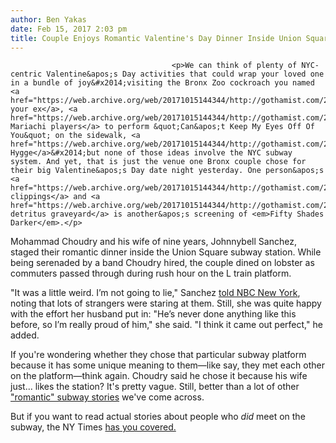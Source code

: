 ```yaml
---
author: Ben Yakas
date: Feb 15, 2017 2:03 pm
title: Couple Enjoys Romantic Valentine's Day Dinner Inside Union Square Subway Station
---
```


	
										<p>We can think of plenty of NYC-centric Valentine&apos;s Day activities that could wrap your loved one in a bundle of joy&#x2014;visiting the Bronx Zoo cockroach you named <a href="https://web.archive.org/web/20171015144344/http://gothamist.com/2017/01/24/bronx_zoo_hissing_cockroach_love.php">after your ex</a>, <a href="https://web.archive.org/web/20171015144344/http://gothamist.com/2015/02/08/video_most_romantic_man_in_nyc_sere.php">hiring Mariachi players</a> to perform &quot;Can&apos;t Keep My Eyes Off Of You&quot; on the sidewalk, <a href="https://web.archive.org/web/20171015144344/http://gothamist.com/2017/02/13/interview_michael_bolton_scott_auke.php">practicing Hygge</a>&#x2014;but none of those ideas involve the NYC subway system. And yet, that is just the venue one Bronx couple chose for their big Valentine&apos;s Day date night yesterday. One person&apos;s <a href="https://web.archive.org/web/20171015144344/http://gothamist.com/2012/04/22/video_when_will_people_get_that_cli.php">nail clippings</a> and <a href="https://web.archive.org/web/20171015144344/http://gothamist.com/2013/05/09/when_you_breathe_on_the_subway_you.php">human detritus graveyard</a> is another&apos;s screening of <em>Fifty Shades Darker</em>.</p>

<p>Mohammad Choudry and his wife of nine years, Johnnybell Sanchez, staged their romantic dinner inside the Union Square subway station. While being serenaded by a band Choudry hired, the couple dined on lobster as commuters passed through during rush hour on the L train platform.</p>

<p>&quot;It was a little weird. I&#x2019;m not going to lie,&quot; Sanchez <a href="https://web.archive.org/web/20171015144344/http://www.nbcnewyork.com/news/local/NYC-Husband-Wife-Have-Valentines-Day-Dinner-in-Subway-413792003.html?cid=sm_npd_nn_tw_ma">told NBC New York</a>, noting that lots of strangers were staring at them. Still, she was quite happy with the effort her husband put in: &quot;He&#x2019;s never done anything like this before, so I&#x2019;m really proud of him,&quot; she said. &quot;I think it came out perfect,&quot; he added.</p>

<p>If you&apos;re wondering whether they chose that particular subway platform because it has some unique meaning to them&#x2014;like say, they met each other on the platform&#x2014;think again. Choudry said he chose it because his wife just... likes the station? It&apos;s pretty vague. Still, better than a lot of other <a href="https://web.archive.org/web/20171015144344/http://gothamist.com/2014/10/14/used_condom_f_subway.php">&quot;romantic&quot; subway stories</a> we&apos;ve come across. </p>

<p>But if you want to read actual stories about people who <em>did</em> meet on the subway, the NY Times <a href="https://web.archive.org/web/20171015144344/https://www.nytimes.com/2017/02/14/nyregion/new-york-today-they-met-on-the-subway-and-married.html">has you covered.</a><br>
</p>					
										
									
				